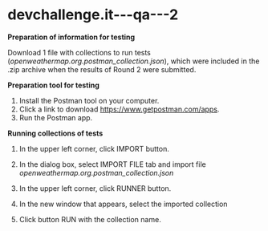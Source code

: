 # devchallenge.it---qa---2

**Preparation of information for testing**

Download 1 file with collections to run tests (_openweathermap.org.postman_collection.json_), which were included in the .zip archive when the results of Round 2 were submitted.

**Preparation tool for testing**

1. Install the Postman tool on your computer. 
2. Click a link to download https://www.getpostman.com/apps.
3. Run the Postman app.

**Running collections of tests**

1. In the upper left corner, click IMPORT button.
2. In the dialog box, select IMPORT FILE tab and import file _openweathermap.org.postman_collection.json_

3. In the upper left corner, click RUNNER button.
4. In the new window that appears, select the imported collection
5. Click button RUN with the collection name.
